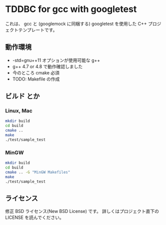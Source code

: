 TDDBC for gcc with googletest
================================

これは、 gcc と (googlemock に同梱する) googletest を使用した C++ プロジェクトテンプレートです。

## 動作環境

* -std=gnu++11 オプションが使用可能な g++
 * g++ 4.7 or 4.8 で動作確認しました
* 今のところ cmake 必須
 * TODO: Makefile の作成

## ビルド とか

### Linux, Mac

```bash
mkdir build
cd build
cmake ..
make
./test/sample_test
```

### MinGW

```bash
mkdir build
cd build
cmake .. -G "MinGW Makefiles"
make
./test/sample_test
```

## ライセンス

修正 BSD ライセンス(New BSD License) です。
詳しくはプロジェクト直下の LICENSE を読んでください。
